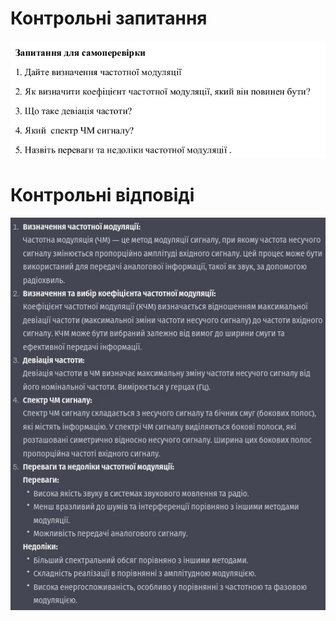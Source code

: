 <h1>Контрольні запитання</h1>

![1](../../doc/frequency-modulation-of-a-continuous-signal/questions)

<h1>Контрольні відповіді</h1>

![ans](../../doc/frequency-modulation-of-a-continuous-signal/ans)